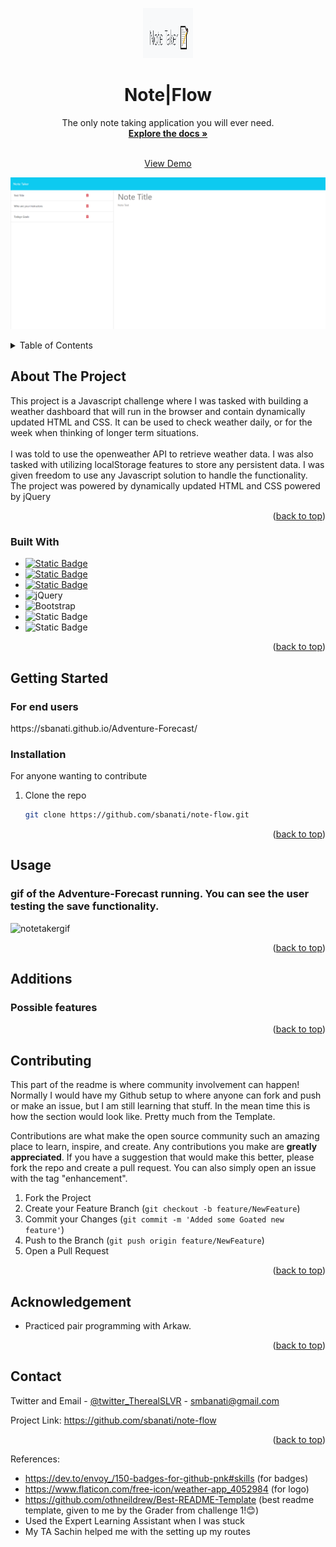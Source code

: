 
\
<a name="readme-top"></a>





<!-- PROJECT LOGO -->
<br />
<div align="center">
  <a href="https://github.com/sbanati/note-flow">  
    <img src="public/assets/logo.png" alt="Logo" width="80" height="80">
  </a>

<h1 align="center">Note|Flow</h1>

  <p align="center">
    The only note taking application you will ever need. 
    <br />
    <a href="https://github.com/sbanati/note-flow"><strong>Explore the docs »</strong></a>
    <br />
    <br />

    
  <a href="">View Demo</a>
    
  <img src="public/assets/screenshot.png" alt="note taking application">

  </p>
</div>



<!-- TABLE OF CONTENTS -->
<details>
  <summary>Table of Contents</summary>
  <ol>
    <li>
      <a href="#about-the-project">About The Project</a>
      <ul>
        <li><a href="#built-with">Built With</a></li>
      </ul>
    </li>
    <li>
      <a href="#getting-started">Getting Started</a>
      <ul>
        <li><a href="#installation">Installation</a></li>
      </ul>
    </li>
    <li><a href="#usage">Usage</a></li>
    <li><a href="#additions">Additions</a></li>
    <li><a href="#contributing">Contributing</a></li>
    <li><a href="#acknowledgement">Acknowledgement</a></li>
    <li><a href="#contact">Contact</a></li>
  </ol>
</details>



<!-- ABOUT THE PROJECT -->
## About The Project

This project is a Javascript challenge where I was tasked with building a weather dashboard that will run in the browser and contain dynamically updated HTML and CSS. It can be used to check weather daily, or for the week when thinking of longer term situations. 
<br><br>
I was told to use the openweather API to retrieve weather data. I was also tasked with utilizing localStorage features to store any persistent data. I was given freedom to use any Javascript solution to handle the functionality. The project was powered by dynamically updated HTML and CSS powered by jQuery




<p align="right">(<a href="#readme-top">back to top</a>)</p>



### Built With

* [![Static Badge](https://img.shields.io/badge/HTML5-red?style=for-the-badge&logo=HTML5&labelColor=black)](https://img.shields.io/badge/HTML5-E34F26?style=for-the-badge&logo=html5&logoColor=white)
* [![Static Badge](https://img.shields.io/badge/CSS3-black?style=for-the-badge&logo=CSS3&logoColor=blue&labelColor=black&color=blue)](https://img.shields.io/badge/CSS3-1572B6?style=for-the-badge&logo=css3&logoColor=white)
* [![Static Badge](https://img.shields.io/badge/Java-gray?style=for-the-badge&logo=JavaScript&logoColor=yellow)](https://img.shields.io/badge/JavaScript-323330?style=for-the-badge&logo=javascript&logoColor=F7DF1E)
* ![jQuery](https://img.shields.io/badge/jquery-%230769AD.svg?style=for-the-badge&logo=jquery&logoColor=white)
* ![Bootstrap](https://img.shields.io/badge/bootstrap-%238511FA.svg?style=for-the-badge&logo=bootstrap&logoColor=white)
* ![Static Badge](https://img.shields.io/badge/Node.js-43853D?style=for-the-badge&logo=node.js&logoColor=white)
* ![Static Badge](https://img.shields.io/badge/Express.js-43853D?style=for-the-badge&logo=node.js&logoColor=white)
  




<p align="right">(<a href="#readme-top">back to top</a>)</p>



<!-- GETTING STARTED -->
## Getting Started

 <h3>For end users</h3> 
https://sbanati.github.io/Adventure-Forecast/  <br>




### Installation
For anyone wanting to contribute <br>

1. Clone the repo
   ```sh
   git clone https://github.com/sbanati/note-flow.git
   ```

<p align="right">(<a href="#readme-top">back to top</a>)</p>



<!-- USAGE EXAMPLES -->
## Usage

<h3>gif of the Adventure-Forecast running. You can see the user testing the save functionality.</h3>


![notetakergif](https://github.com/sbanati/note-flow/assets/149754544/e3efb8fd-ceef-43bd-9f17-b82eae66ffa6)







<p align="right">(<a href="#readme-top">back to top</a>)</p>



<!-- ROADMAP -->
## Additions

<h3>Possible features</h3>
 


<p align="right">(<a href="#readme-top">back to top</a>)</p>



<!-- CONTRIBUTING -->
## Contributing

This part of the readme is where community involvement can happen! Normally I would have my Github setup to where anyone can fork and push or make an issue, but 
I am still learning that stuff. In the mean time this is how the section would look like. Pretty much from the Template. <br>

Contributions are what make the open source community such an amazing place to learn, inspire, and create. Any contributions you make are **greatly appreciated**.
If you have a suggestion that would make this better, please fork the repo and create a pull request. You can also simply open an issue with the tag "enhancement".


1. Fork the Project
2. Create your Feature Branch (`git checkout -b feature/NewFeature`)
3. Commit your Changes (`git commit -m 'Added some Goated new feature'`)
4. Push to the Branch (`git push origin feature/NewFeature`)
5. Open a Pull Request

<p align="right">(<a href="#readme-top">back to top</a>)</p>


<!-- ACKNOWLEDGEMENT -->
## Acknowledgement
* Practiced pair programming with Arkaw.





<p align="right">(<a href="#readme-top">back to top</a>)</p>


<!-- CONTACT -->
## Contact

Twitter and Email - [@twitter_TherealSLVR](https://twitter.com/TherealSLVR) - smbanati@gmail.com

Project Link: https://github.com/sbanati/note-flow

<p align="right">(<a href="#readme-top">back to top</a>)</p>




<!-- MARKDOWN LINKS & IMAGES -->
<!-- https://www.markdownguide.org/basic-syntax/#reference-style-links -->
References:
* https://dev.to/envoy_/150-badges-for-github-pnk#skills (for badges)
* https://www.flaticon.com/free-icon/weather-app_4052984 (for logo)
* https://github.com/othneildrew/Best-README-Template (best readme template, given to me by the Grader from challenge 1!😊)
* Used the Expert Learning Assistant when I was stuck
* My TA Sachin helped me with the setting up my routes 
